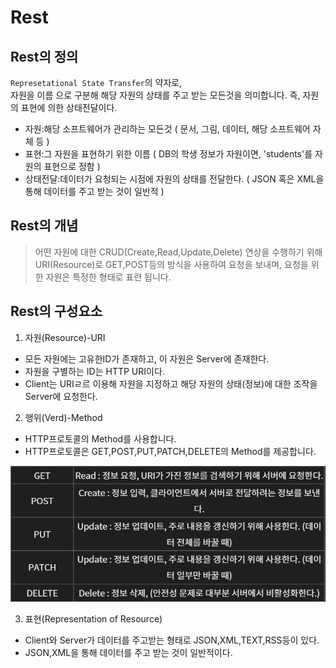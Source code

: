 # Rest

## Rest의 정의

`Represetational State Transfer`의 약자로,  
자원을 이름 으로 구분해 해당 자원의 상태를 주고 받는 모든것을 의미합니다.
즉, 자원의 표현에 의한 상태전달이다.
- 자원:해당 소프트웨어가 관리하는 모든것 ( 문서, 그림, 데이터, 해당 소프트웨어 자체 등 )
- 표현:그 자원을 표현하기 위한 이름 ( DB의 학생 정보가 자원이면, 'students'를 자원의 표현으로 정함 )
- 상태전달:데이터가 요청되는 시점에 자원의 상태를 전달한다. ( JSON 혹은 XML을 통해 데이터를 주고 받는 것이 일반적 )

## Rest의 개념
>어떤 자원에 대한 CRUD(Create,Read,Update,Delete) 연상을 수행하기 위해 URI(Resource)로 GET,POST등의 방식을 사용하여 요청을 보내며, 요청을 위한 자원은 특정한 형태로 표련 됩니다.

## Rest의 구성요소

1. 자원(Resource)-URI
- 모든 자원에는 고유한ID가 존재하고, 이 자원은 Server에 존재한다.
- 자원을 구별하는 ID는 HTTP URI이다.
- Client는 URIㄹ르 이용해 자원을 지정하고 해당 자원의 상태(정보)에 대한 조작을 Server에 요청한다.

2. 행위(Verd)-Method
- HTTP프로토콜의 Method를 사용합니다.
- HTTP프로토콜은 GET,POST,PUT,PATCH,DELETE의 Method를 제공합니다.
<img src="photo.png">

3. 표현(Representation of Resource)
- Client와 Server가 데이터를 주고받는 형태로 JSON,XML,TEXT,RSS등이 있다.
- JSON,XML을 통해 데이터를 주고 받는 것이 일반적이다.